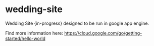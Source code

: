 # wedding-site
Wedding Site {in-progress} designed to be run in google app engine.

Find more information here: https://cloud.google.com/go/getting-started/hello-world
